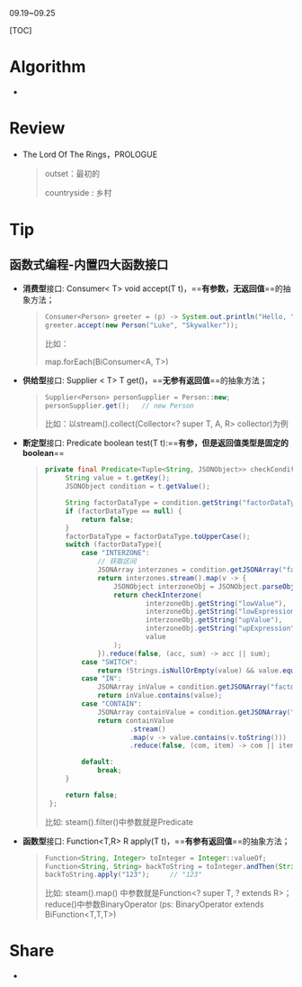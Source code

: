 09.19~09.25

[TOC]

# Algorithm

- 

# Review

- The Lord Of The Rings，PROLOGUE

  > outset：最初的
  >
  > countryside : 乡村
  >
  > 

# Tip

## 函数式编程-内置四大函数接口

- **消费型**接口: Consumer< T> void accept(T t)，==**有参数，无返回值**==的抽象方法；

  > ```java
  > Consumer<Person> greeter = (p) -> System.out.println("Hello, " + p.firstName);
  > greeter.accept(new Person("Luke", "Skywalker"));
  > ```
  >
  > 比如：
  >
  > map.forEach(BiConsumer<A, T>)

- **供给型**接口: Supplier < T> T get()，==**无参有返回值**==的抽象方法；

  > ```java
  > Supplier<Person> personSupplier = Person::new;
  > personSupplier.get();   // new Person
  > ```
  >
  > 比如：以stream().collect(Collector<? super T, A, R> collector)为例

- **断定型**接口: Predicate<T> boolean test(T t):==**有参，但是返回值类型是固定的boolean**==

  > ```java
  > private final Predicate<Tuple<String, JSONObject>> checkCondition = t -> {
  >      String value = t.getKey();
  >      JSONObject condition = t.getValue();
  > 
  >      String factorDataType = condition.getString("factorDataType");
  >      if (factorDataType == null) {
  >          return false;
  >      }
  >      factorDataType = factorDataType.toUpperCase();
  >      switch (factorDataType){
  >          case "INTERZONE":
  >              // 获取区间
  >              JSONArray interzones = condition.getJSONArray("factorValue");
  >              return interzones.stream().map(v -> {
  >                  JSONObject interzoneObj = JSONObject.parseObject(JSONObject.toJSONString(v));
  >                  return checkInterzone(
  >                          interzoneObj.getString("lowValue"),
  >                          interzoneObj.getString("lowExpression"),
  >                          interzoneObj.getString("upValue"),
  >                          interzoneObj.getString("upExpression"),
  >                          value
  >                  );
  >              }).reduce(false, (acc, sum) -> acc || sum);
  >          case "SWITCH":
  >              return !Strings.isNullOrEmpty(value) && value.equals(condition.getString("factorValue"));
  >          case "IN":
  >              JSONArray inValue = condition.getJSONArray("factorValue");
  >              return inValue.contains(value);
  >          case "CONTAIN":
  >              JSONArray containValue = condition.getJSONArray("factorValue");
  >              return containValue
  >                      .stream()
  >                      .map(v -> value.contains(v.toString()))
  >                      .reduce(false, (com, item) -> com || item);
  > 
  >          default:
  >              break;
  >      }
  > 
  >      return false;
  >  };
  > ```
  >
  > 比如: steam().filter()中参数就是Predicate

- **函数型**接口: Function<T,R> R apply(T t)，==**有参有返回值**==的抽象方法；

  > ```java
  > Function<String, Integer> toInteger = Integer::valueOf;
  > Function<String, String> backToString = toInteger.andThen(String::valueOf);
  > backToString.apply("123");     // "123"
  > ```
  >
  > 比如:  steam().map() 中参数就是Function<? super T, ? extends R>；reduce()中参数BinaryOperator<T> (ps: BinaryOperator<T> extends BiFunction<T,T,T>)


# Share

- 
